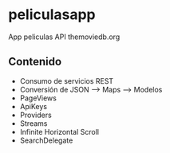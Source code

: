 # peliculasapp

App peliculas API themoviedb.org

## Contenido


- Consumo de servicios REST
- Conversión de JSON --> Maps --> Modelos
- PageViews
- ApiKeys
- Providers
- Streams
- Infinite Horizontal Scroll
- SearchDelegate